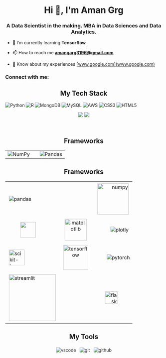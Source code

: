 <h1 align="center">Hi 👋, I'm Aman Grg</h1>
<h3 align="center">A Data Scientist in the making. MBA in Data Sciences and Data Analytics.</h3>

- 🌱 I’m currently learning **Tensorflow**

- 📫 How to reach me **amangarg3196@gmail.com**

- 📄 Know about my experiences [www.google.com](www.google.com)

<h3 align="left">Connect with me:</h3>
<p align="left">
</p>

<!-- Badges used from https://github.com/klaasnicolaas/ColoredBadges -->
<h2 align="center">My Tech Stack</h2>

![Python](https://img.shields.io/badge/python-3670A0?style=for-the-badge&logo=python&logoColor=ffdd54)
![R](https://img.shields.io/badge/r-%23276DC3.svg?style=for-the-badge&logo=r&logoColor=white)
![MongoDB](https://img.shields.io/badge/MongoDB-%234ea94b.svg?style=for-the-badge&logo=mongodb&logoColor=white)
![MySQL](https://img.shields.io/badge/mysql-%2300f.svg?style=for-the-badge&logo=mysql&logoColor=white)
![AWS](https://img.shields.io/badge/AWS-%23FF9900.svg?style=for-the-badge&logo=amazon-aws&logoColor=white)
![CSS3](https://img.shields.io/badge/css3-%231572B6.svg?style=for-the-badge&logo=css3&logoColor=white)
![HTML5](https://img.shields.io/badge/html5-%23E34F26.svg?style=for-the-badge&logo=html5&logoColor=white)

<p align="center">
<!-- 
######   DATA SCIENCE    ###### 
-->
<img src="https://raw.githubusercontent.com/klaasnicolaas/ColoredBadges/master/svg/dev/misc/datascience.svg">
<!-- 
######   AI    ###### 
-->
<img src="https://raw.githubusercontent.com/klaasnicolaas/ColoredBadges/master/svg/dev/misc/ai.svg">
</p>
<br>

<h2 align="center">Frameworks</h2>

|              |                |               |
| :---         |     :---:      |          ---: |
| 	![NumPy](https://img.shields.io/badge/numpy-%23013243.svg?style=for-the-badge&logo=numpy&logoColor=white)   |                                                                                                                                  | ![Pandas](https://img.shields.io/badge/pandas-%23150458.svg?style=for-the-badge&logo=pandas&logoColor=white)    | <!-- LINE1 END-->


<h2 align="center">Frameworks</h2>

|              |                |               |
| :---         |     :---:      |          ---: |
| <img src="./logos/pandas.svg" title="pandas" style="vertical-align:top; margin:4px">   |      | <img src="./logos/numpy.svg" title="numpy" height="100px" style="vertical-align:top; margin:4px">    | <!-- LINE1 END-->
| <img src="./logos/seaborn.png" style="vertical-align:top; height:50px; margin-left:40">   | <img src="./logos/matplotlib.svg" title="matplotlib" height="70px" style="vertical-align:top; margin:4px">     | <img src="./logos/plotly.svg" title="plotly" style="vertical-align:top; margin:4px">    | <!-- LINE2 END-->
| <img src="./logos/scikit-learn.svg" title="scikit-learn" style="vertical-align:top; margin:4px" height="50">     | <img src="./logos/tensorflow.svg" title="tensorflow" height="80px" style="vertical-align:top; margin:4px">       | <img src="./logos/pytorch.svg" title="pytorch" style="vertical-align:top; margin-left:40px">      | <!-- LINE3 END-->
| <img src="./logos/streamlit.svg" title="streamlit" width=150 style="vertical-align:top; margin:4px">     |        |  <img src="./logos/flask.png" title="flask" height=40 style="vertical-align:top; margin-right:40px">     | <!-- LINE4 END-->
<!-- TOOLS -->
<h2 align="center">My Tools</h2>
<p align="center">
<!-- 
######   VS CODE    ###### 
-->
<img src="https://raw.githubusercontent.com/klaasnicolaas/ColoredBadges/master/svg/dev/tools/visualstudio_code.svg" alt="vscode" style="vertical-align:top; margin:4px">
<!-- 
######   GIT   ######
-->
<img src="https://raw.githubusercontent.com/klaasnicolaas/ColoredBadges/prod/svg/dev/tools/git.svg" alt="git" style="vertical-align:top; margin:4px">
<!-- 
######   GITHUB    ###### 
-->
<img src="https://raw.githubusercontent.com/klaasnicolaas/ColoredBadges/prod/svg/dev/services/github.svg" alt="github" style="vertical-align:top; margin:4px">
<!-- LINE1 END-->
